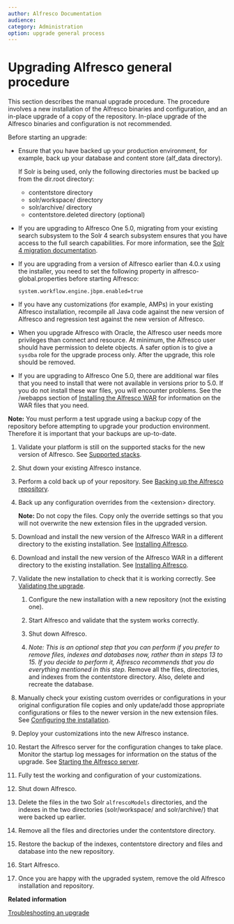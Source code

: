 ```yaml
---
author: Alfresco Documentation
audience: 
category: Administration
option: upgrade general process
---
```


# Upgrading Alfresco general procedure

This section describes the manual upgrade procedure. The procedure involves a new installation of the Alfresco binaries and configuration, and an in-place upgrade of a copy of the repository. In-place upgrade of the Alfresco binaries and configuration is not recommended.

Before starting an upgrade:

-   Ensure that you have backed up your production environment, for example, back up your database and content store \(alf\_data directory\).

    If Solr is being used, only the following directories must be backed up from the dir.root directory:

    -   contentstore directory
    -   solr/workspace/ directory
    -   solr/archive/ directory 
    -   contentstore.deleted directory \(optional\)
-   If you are upgrading to Alfresco One 5.0, migrating from your existing search subsystem to the Solr 4 search subsystem ensures that you have access to the full search capabilities. For more information, see the [Solr 4 migration documentation](../concepts/search-migration.md).
-   If you are upgrading from a version of Alfresco earlier than 4.0.x using the installer, you need to set the following property in alfresco-global.properties before starting Alfresco:

    ```
    system.workflow.engine.jbpm.enabled=true
    ```

-   If you have any customizations \(for example, AMPs\) in your existing Alfresco installation, recompile all Java code against the new version of Alfresco and regression test against the new version of Alfresco.
-   When you upgrade Alfresco with Oracle, the Alfresco user needs more privileges than connect and resource. At minimum, the Alfresco user should have permission to delete objects. A safer option is to give a `sysdba` role for the upgrade process only. After the upgrade, this role should be removed.
-   If you are upgrading to Alfresco One 5.0, there are additional war files that you need to install that were not available in versions prior to 5.0. If you do not install these war files, you will encounter problems. See the /webapps section of [Installing the Alfresco WAR](alf-war-install.md#webapps) for information on the WAR files that you need.

**Note:** You must perform a test upgrade using a backup copy of the repository before attempting to upgrade your production environment. Therefore it is important that your backups are up-to-date.

1.  Validate your platform is still on the supported stacks for the new version of Alfresco. See [Supported stacks](../concepts/supported-stacks.md).

2.  Shut down your existing Alfresco instance.

3.  Perform a cold back up of your repository. See [Backing up the Alfresco repository](../concepts/backup-intro.md).

4.  Back up any configuration overrides from the <extension\> directory.

    **Note:** Do not copy the files. Copy only the override settings so that you will not overwrite the new extension files in the upgraded version.

5.  Download and install the new version of the Alfresco WAR in a different directory to the existing installation. See [Installing Alfresco](../concepts/master-ch-install.md).

6.  Download and install the new version of the Alfresco WAR in a different directory to the existing installation. See [Installing Alfresco](../concepts/ch-install.md).

7.  Validate the new installation to check that it is working correctly. See [Validating the upgrade](upgrade-validate.md).

    1.  Configure the new installation with a new repository \(not the existing one\).

    2.  Start Alfresco and validate that the system works correctly.

    3.  Shut down Alfresco.

    4.  *Note: This is an optional step that you can perform if you prefer to remove files, indexes and databases now, rather than in steps 13 to 15. If you decide to perform it, Alfresco recommends that you do everything mentioned in this step*. Remove all the files, directories, and indexes from the contentstore directory. Also, delete and recreate the database.

8.  Manually check your existing custom overrides or configurations in your original configuration file copies and only update/add those appropriate configurations or files to the newer version in the new extension files. See [Configuring the installation](upgrade-config.md).

9.  Deploy your customizations into the new Alfresco instance.

10. Restart the Alfresco server for the configuration changes to take place. Monitor the startup log messages for information on the status of the upgrade. See [Starting the Alfresco server](alfresco-start.md).

11. Fully test the working and configuration of your customizations.

12. Shut down Alfresco.

13. Delete the files in the two Solr `alfrescoModels` directories, and the indexes in the two directories \(solr/workspace/ and solr/archive/\) that were backed up earlier.

14. Remove all the files and directories under the contentstore directory.

15. Restore the backup of the indexes, contentstore directory and files and database into the new repository.

16. Start Alfresco.

17. Once you are happy with the upgraded system, remove the old Alfresco installation and repository.


**Related information**  


[Troubleshooting an upgrade](troubleshoot-upgrade.md)

